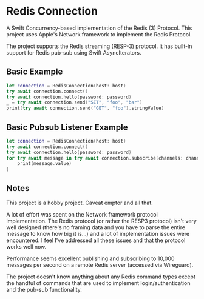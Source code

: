 # Redis Connection

A Swift Concurrency-based implementation of the Redis (3) Protocol. This project uses Apple's Network framework to implement the Redis Protocol.

The project supports the Redis streaming (RESP-3) protocol. It has built-in support for Redis pub-sub using Swift AsyncIterators.

## Basic Example

```swift
let connection = RedisConnection(host: host)
try await connection.connect()
try await connection.hello(password: password)
_ = try await connection.send("SET", "foo", "bar")
print(try await connection.send("GET", "foo").stringValue)
```

## Basic Pubsub Listener Example

```swift
let connection = RedisConnection(host: host)
try await connection.connect()
try await connection.hello(password: password)
for try await message in try await connection.subscribe(channels: channel) {
    print(message.value)
}
```

## Notes

This project is a hobby project. Caveat emptor and all that.

A lot of effort was spent on the Network framework protocol implementation. The Redis protocol (or rather the RESP3 protocol) isn't very well designed (there's no framing data and you have to parse the entire message to know how big it is...) and a lot of implementation issues were encountered. I feel I've addressed all these issues and that the protocol works well now.

Performance seems excellent publishing and subscribing to 10,000 messages per second on a remote Redis server (accessed via Wireguard).

The project doesn't know anything about any Redis command types except the handful of commands that are used to implement login/authentication and the pub-sub functionality.
